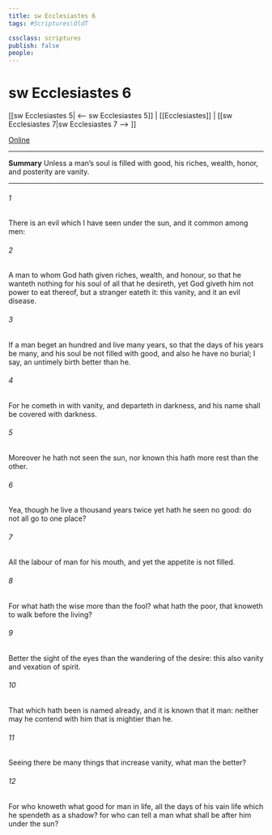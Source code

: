 ```yaml
---
title: sw Ecclesiastes 6
tags: #Scriptures\OldT

cssclass: scriptures
publish: false
people:
---
```


# sw Ecclesiastes 6
[[sw Ecclesiastes 5| <-- sw Ecclesiastes 5]] | [[Ecclesiastes]] | [[sw Ecclesiastes 7|sw Ecclesiastes 7 --> ]]

[Online](https://churchofjesuschrist.org/study/scriptures/ot/eccl/6?lang=eng)

---
__Summary__
Unless a man’s soul is filled with good, his riches, wealth, honor, and posterity are vanity.

---
###### 1 
There is an evil which I have seen under the sun, and it  common among men:

###### 2 
A man to whom God hath given riches, wealth, and honour, so that he wanteth nothing for his soul of all that he desireth, yet God giveth him not power to eat thereof, but a stranger eateth it: this  vanity, and it  an evil disease.

###### 3 
If a man beget an hundred  and live many years, so that the days of his years be many, and his soul be not filled with good, and also  he have no burial; I say,  an untimely birth  better than he.

###### 4 
For he cometh in with vanity, and departeth in darkness, and his name shall be covered with darkness.

###### 5 
Moreover he hath not seen the sun, nor known  this hath more rest than the other.

###### 6 
Yea, though he live a thousand years twice  yet hath he seen no good: do not all go to one place?

###### 7 
All the labour of man  for his mouth, and yet the appetite is not filled.

###### 8 
For what hath the wise more than the fool? what hath the poor, that knoweth to walk before the living?

###### 9 
Better  the sight of the eyes than the wandering of the desire: this  also vanity and vexation of spirit.

###### 10 
That which hath been is named already, and it is known that it  man: neither may he contend with him that is mightier than he.

###### 11 
Seeing there be many things that increase vanity, what  man the better?

###### 12 
For who knoweth what  good for man in  life, all the days of his vain life which he spendeth as a shadow? for who can tell a man what shall be after him under the sun?

